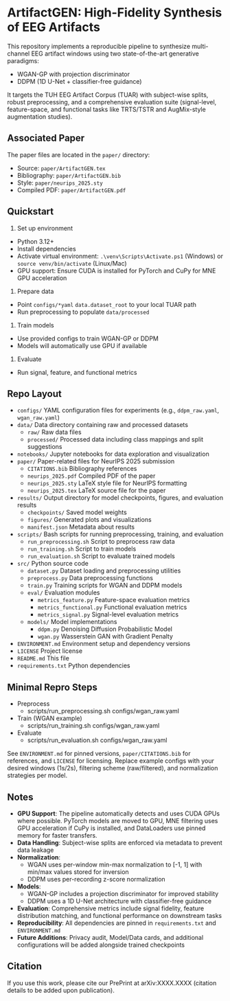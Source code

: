 # ArtifactGEN: High-Fidelity Synthesis of EEG Artifacts

This repository implements a reproducible pipeline to synthesize multi-channel EEG artifact windows using two state-of-the-art generative paradigms:

- WGAN-GP with projection discriminator
- DDPM (1D U-Net + classifier-free guidance)

It targets the TUH EEG Artifact Corpus (TUAR) with subject-wise splits, robust preprocessing, and a comprehensive evaluation suite (signal-level, feature-space, and functional tasks like TRTS/TSTR and AugMix-style augmentation studies).

## Associated Paper

The paper files are located in the `paper/` directory:

- Source: `paper/ArtifactGEN.tex`
- Bibliography: `paper/ArtifactGEN.bib`
- Style: `paper/neurips_2025.sty`
- Compiled PDF: `paper/ArtifactGEN.pdf`

## Quickstart

1) Set up environment

- Python 3.12+
- Install dependencies
- Activate virtual environment: `.\venv\Scripts\Activate.ps1` (Windows) or `source venv/bin/activate` (Linux/Mac)
- GPU support: Ensure CUDA is installed for PyTorch and CuPy for MNE GPU acceleration

1) Prepare data

- Point `configs/*yaml` `data.dataset_root` to your local TUAR path
- Run preprocessing to populate `data/processed`

1) Train models

- Use provided configs to train WGAN-GP or DDPM
- Models will automatically use GPU if available

1) Evaluate

- Run signal, feature, and functional metrics

## Repo Layout

- `configs/`           YAML configuration files for experiments (e.g., `ddpm_raw.yaml`, `wgan_raw.yaml`)
- `data/`              Data directory containing raw and processed datasets
  - `raw/`             Raw data files
  - `processed/`       Processed data including class mappings and split suggestions
- `notebooks/`         Jupyter notebooks for data exploration and visualization
- `paper/`             Paper-related files for NeurIPS 2025 submission
  - `CITATIONS.bib`    Bibliography references
  - `neurips_2025.pdf` Compiled PDF of the paper
  - `neurips_2025.sty` LaTeX style file for NeurIPS formatting
  - `neurips_2025.tex` LaTeX source file for the paper
- `results/`           Output directory for model checkpoints, figures, and evaluation results
  - `checkpoints/`     Saved model weights
  - `figures/`         Generated plots and visualizations
  - `manifest.json`    Metadata about results
- `scripts/`           Bash scripts for running preprocessing, training, and evaluation
  - `run_preprocessing.sh` Script to preprocess raw data
  - `run_training.sh`      Script to train models
  - `run_evaluation.sh`    Script to evaluate trained models
- `src/`               Python source code
  - `dataset.py`       Dataset loading and preprocessing utilities
  - `preprocess.py`    Data preprocessing functions
  - `train.py`         Training scripts for WGAN and DDPM models
  - `eval/`            Evaluation modules
    - `metrics_feature.py`   Feature-space evaluation metrics
    - `metrics_functional.py` Functional evaluation metrics
    - `metrics_signal.py`     Signal-level evaluation metrics
  - `models/`          Model implementations
    - `ddpm.py`        Denoising Diffusion Probabilistic Model
    - `wgan.py`        Wasserstein GAN with Gradient Penalty
- `ENVIRONMENT.md`     Environment setup and dependency versions
- `LICENSE`            Project license
- `README.md`          This file
- `requirements.txt`   Python dependencies


## Minimal Repro Steps

- Preprocess
  - scripts/run_preprocessing.sh configs/wgan_raw.yaml
- Train (WGAN example)
  - scripts/run_training.sh configs/wgan_raw.yaml
- Evaluate
  - scripts/run_evaluation.sh configs/wgan_raw.yaml

See `ENVIRONMENT.md` for pinned versions, `paper/CITATIONS.bib` for references, and `LICENSE` for licensing. Replace example configs with your desired windows (1s/2s), filtering scheme (raw/filtered), and normalization strategies per model.

## Notes

- **GPU Support**: The pipeline automatically detects and uses CUDA GPUs where possible. PyTorch models are moved to GPU, MNE filtering uses GPU acceleration if CuPy is installed, and DataLoaders use pinned memory for faster transfers.
- **Data Handling**: Subject-wise splits are enforced via metadata to prevent data leakage
- **Normalization**:
  - WGAN uses per-window min-max normalization to [-1, 1] with min/max values stored for inversion
  - DDPM uses per-recording z-score normalization
- **Models**:
  - WGAN-GP includes a projection discriminator for improved stability
  - DDPM uses a 1D U-Net architecture with classifier-free guidance
- **Evaluation**: Comprehensive metrics include signal fidelity, feature distribution matching, and functional performance on downstream tasks
- **Reproducibility**: All dependencies are pinned in `requirements.txt` and `ENVIRONMENT.md`
- **Future Additions**: Privacy audit, Model/Data cards, and additional configurations will be added alongside trained checkpoints

## Citation

If you use this work, please cite our PrePrint at arXiv:XXXX.XXXX (citation details to be added upon publication).
